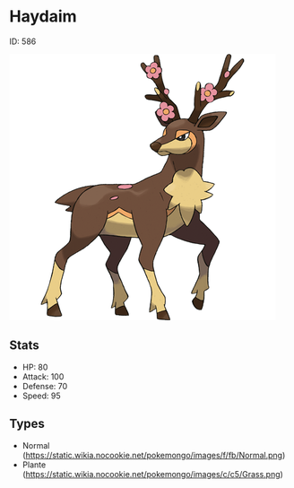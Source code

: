 # Haydaim


ID: 586

![](https://raw.githubusercontent.com/PokeAPI/sprites/master/sprites/pokemon/other/official-artwork/586.png "Haydaim")

## Stats


 - HP: 80
 - Attack: 100
 - Defense: 70
 - Speed: 95

## Types


 - Normal (https://static.wikia.nocookie.net/pokemongo/images/f/fb/Normal.png)
 - Plante (https://static.wikia.nocookie.net/pokemongo/images/c/c5/Grass.png)
